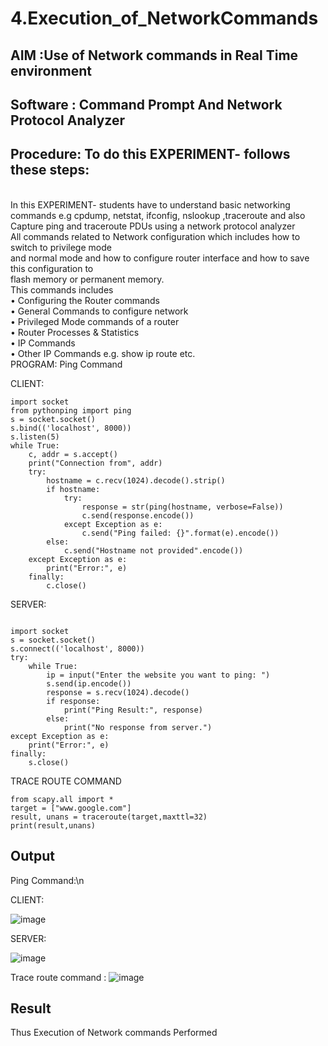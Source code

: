 # 4.Execution_of_NetworkCommands
## AIM :Use of Network commands in Real Time environment
## Software : Command Prompt And Network Protocol Analyzer
## Procedure: To do this EXPERIMENT- follows these steps:
<BR>
In this EXPERIMENT- students have to understand basic networking commands e.g cpdump, netstat, ifconfig, nslookup ,traceroute and also Capture ping and traceroute PDUs using a network protocol analyzer 
<BR>
All commands related to Network configuration which includes how to switch to privilege mode
<BR>
and normal mode and how to configure router interface and how to save this configuration to
<BR>
flash memory or permanent memory.
<BR>
This commands includes
<BR>
• Configuring the Router commands
<BR>
• General Commands to configure network
<BR>
• Privileged Mode commands of a router 
<BR>
• Router Processes & Statistics
<BR>
• IP Commands
<BR>
• Other IP Commands e.g. show ip route etc.
<BR>
PROGRAM:
Ping Command

CLIENT:
```
import socket 
from pythonping import ping
s = socket.socket()
s.bind(('localhost', 8000))
s.listen(5)
while True:
    c, addr = s.accept()
    print("Connection from", addr)
    try:
        hostname = c.recv(1024).decode().strip()
        if hostname:
            try:
                response = str(ping(hostname, verbose=False))
                c.send(response.encode())
            except Exception as e:
                c.send("Ping failed: {}".format(e).encode())
        else:
            c.send("Hostname not provided".encode())
    except Exception as e:
        print("Error:", e)
    finally:
        c.close()
```




SERVER:

```

import socket
s = socket.socket()
s.connect(('localhost', 8000))
try:
    while True:
        ip = input("Enter the website you want to ping: ")
        s.send(ip.encode())
        response = s.recv(1024).decode()
        if response:
            print("Ping Result:", response)
        else:
            print("No response from server.")
except Exception as e:
    print("Error:", e)
finally:
    s.close()

```




TRACE ROUTE COMMAND


```
from scapy.all import *
target = ["www.google.com"]
result, unans = traceroute(target,maxttl=32)
print(result,unans)

```




        
       
## Output

Ping Command:\n

CLIENT:

![image](https://github.com/DHARANIDHARAN03K/4.Execution_of_NetworkCommends/assets/144870858/e5ebdf62-e83c-4479-82f0-e732b3c9f927)

SERVER:

![image](https://github.com/DHARANIDHARAN03K/4.Execution_of_NetworkCommends/assets/144870858/49d69cb1-2549-456c-a9ee-517146dfe838)

Trace route command :
![image](https://github.com/DHARANIDHARAN03K/4.Execution_of_NetworkCommends/assets/144870858/f61b5dd2-c3a3-479d-98b7-99f24a0e9a33)




## Result
Thus Execution of Network commands Performed 

